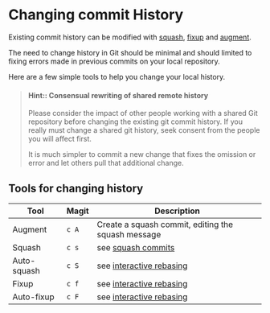 # Changing commit History

Existing commit history can be modified with [squash](commit-squash.md), [fixup](commit-fixup.md) and [augment](commit-augment.md).

The need to change history in Git should be minimal and should limited to fixing errors made in previous commits on your local repository.

Here are a few simple tools to help you change your local history.

> #### Hint:: Consensual rewriting of shared remote history
> Please consider the impact of other people working with a shared Git repository before changing the existing git commit history.  If you really must change a shared git history, seek consent from the people you will affect first.
>
> It is much simpler to commit a new change that fixes the omission or error and let others pull that additional change.

## Tools for changing history

| Tool        | Magit | Description                                         |
|-------------|-------|-----------------------------------------------------|
| Augment     | `c A` | Create a squash commit, editing the squash message  |
| Squash      | `c s` | see [squash commits](squash-commits.md) |
| Auto-squash | `c S` | see [interactive rebasing](interactive-rebasing.md) |
| Fixup       | `c f` | see [interactive rebasing](interactive-rebasing.md) |
| Auto-fixup  | `c F` | see [interactive rebasing](interactive-rebasing.md) |
